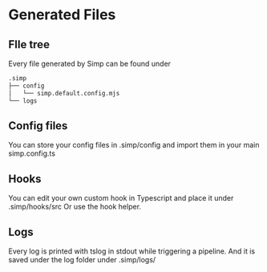 # Generated Files

## FIle tree

Every file generated by Simp can be found under

```bash
.simp
├── config
│   └── simp.default.config.mjs
└── logs

```

## Config files

You can store your config files in .simp/config
and import them in your main simp.config.ts

## Hooks

You can edit your own custom hook in Typescript and place it under .simp/hooks/src
Or use the hook helper.

## Logs

Every log is printed with tslog in stdout while triggering a pipeline.
And it is saved under the log folder under
.simp/logs/
